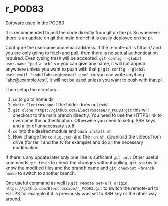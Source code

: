 # r_POD83

Software used in the POD83

It is recommended to pull the code directly from git on the pi. So whenever there is an update on git the main branch it is easily deployed on the pi.

Configure the username and email address. If the remote-url is https:// and you are only going to fetch and pull, then there is no actual authentication required. Even typing trash will be accepted.
`git config --global user.name "pod-a-arb"`  <= you can give any name, it will not appear anywhere unless you want to push with that pi
`git config --global user.email "abdullahsaei@hotmail.com"` <= you can write anything “abc@example.test”,  it will not be used unless you want to push with that pi.

Then setup the directory:
1. `cd` to go to home dir
2. `mkdir Electroscape` if the folder does not exist
3. `git clone https://github.com/Electroscape/r_POD83.git`  this will checkout to the main branch directly. You need to use the HTTPS link to overcome the authentication. Otherwise you need to setup SSH keys and a lot of unnecessary stuff.
4. `cd` into the desired module and `bash install.sh`
5. Now change the `config.json` and the `run.sh`, download the videos from drive (for ter 1 and the tv for example) and do all the necessary modification.

If there is any update later only one line is sufficient `git pull`
Other useful commands `git fetch` to check the changes without pulling, `git status` to know the modified files and the branch name and `git checkout <branch name>`  to switch to another branch.

One useful command as well is `git remote set-url origin https://github.com/Electroscape/r_POD83.git` to switch the remote-url to HTTPS  for example if it is previously was set to SSH key  or the other way around.
